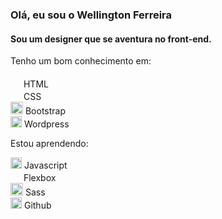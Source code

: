 ### Olá, eu sou o Wellington Ferreira
#### Sou um designer que se aventura no front-end.

Tenho um bom conhecimento em: <br> <br>
<img height="17em" src="https://cdn.jsdelivr.net/gh/devicons/devicon/icons/html5/html5-original.svg" /> HTML <br>
<img height="17em" src="https://cdn.jsdelivr.net/gh/devicons/devicon/icons/css3/css3-original.svg" /> CSS <br>
<img height="20em" src="https://cdn.jsdelivr.net/gh/devicons/devicon/icons/bootstrap/bootstrap-original.svg" /> Bootstrap <br>
<img height="18em" src="https://cdn.jsdelivr.net/gh/devicons/devicon/icons/wordpress/wordpress-plain.svg" /> Wordpress

Estou aprendendo: <br>

<img height="18em" src="https://cdn.jsdelivr.net/gh/devicons/devicon/icons/javascript/javascript-original.svg" /> Javascript <br>
<img height="17em" src="https://cdn.jsdelivr.net/gh/devicons/devicon/icons/css3/css3-original.svg" /> Flexbox <br>
<img height="20em" src="https://cdn.jsdelivr.net/gh/devicons/devicon/icons/sass/sass-original.svg" /> Sass <br>
<img height="18em" src="https://cdn.jsdelivr.net/gh/devicons/devicon/icons/github/github-original.svg" /> Github 

<!--
**wellfsilva/wellfsilva** is a ✨ _special_ ✨ repository because its `README.md` (this file) appears on your GitHub profile.

Here are some ideas to get you started:

- 🔭 I’m currently working on ...
- 🌱 I’m currently learning ...
- 👯 I’m looking to collaborate on ...
- 🤔 I’m looking for help with ...
- 💬 Ask me about ...
- 📫 How to reach me: ...
- 😄 Pronouns: ...
- ⚡ Fun fact: ...
-->
